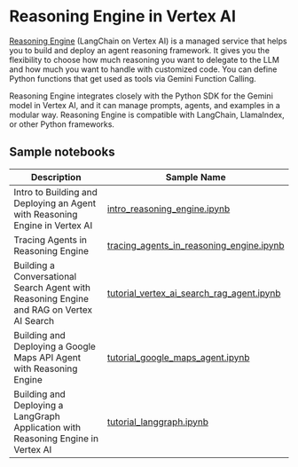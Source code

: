 # Reasoning Engine in Vertex AI

[Reasoning Engine](https://cloud.google.com/vertex-ai/generative-ai/docs/reasoning-engine/overview)
(LangChain on Vertex AI) is a managed service that helps you to build and deploy
an agent reasoning framework. It gives you the flexibility to choose how much
reasoning you want to delegate to the LLM and how much you want to handle with
customized code. You can define Python functions that get used as tools via
Gemini Function Calling.

Reasoning Engine integrates closely with the Python SDK for the Gemini model in
Vertex AI, and it can manage prompts, agents, and examples in a modular way.
Reasoning Engine is compatible with LangChain, LlamaIndex, or other Python
frameworks.

## Sample notebooks

Description | Sample Name
-- | --
Intro to Building and Deploying an Agent with Reasoning Engine in Vertex AI | [intro_reasoning_engine.ipynb](intro_reasoning_engine.ipynb)
Tracing Agents in Reasoning Engine | [tracing_agents_in_reasoning_engine.ipynb](tracing_agents_in_reasoning_engine.ipynb)
Building a Conversational Search Agent with Reasoning Engine and RAG on Vertex AI Search | [tutorial_vertex_ai_search_rag_agent.ipynb](tutorial_vertex_ai_search_rag_agent.ipynb)
Building and Deploying a Google Maps API Agent with Reasoning Engine | [tutorial_google_maps_agent.ipynb](tutorial_google_maps_agent.ipynb)
Building and Deploying a LangGraph Application with Reasoning Engine in Vertex AI | [tutorial_langgraph.ipynb](tutorial_langgraph.ipynb)
